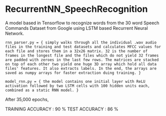 # RecurrentNN_SpeechRecognition
A model based in Tensorflow to recognize words from the 30 word Speech Commands Dataset from Google using 
LSTM based Recurrent Neural Network.

    rnn_parser.py = { simply walks through all the individual .wav audio files in the training and test datasets and calculates MFCC values for each file and stores them in a 32x26 matrix. 32 is the number of frames in the longest file and the files which do not yield 32 frames are padded with zeroes in the last few rows. The matrices are stacked on top of each other two yield one huge 3D array which hold all data files' features. It also extracts labels. In the end, the arrays are saved as numpy arrays for faster extraction duing training. }
  
    model_rnn.py = { the model contains one initial layer with ReLU activation followed by two LSTM cells with 100 hidden units each, combined as a static RNN model. }

After 35,000 epochs,

TRAINING ACCURACY : 90 %
TEST ACCURACY : 86 %
